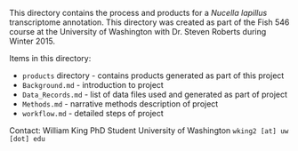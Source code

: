 This directory contains the process and products for a *Nucella lapillus* transcriptome annotation. This directory was created as part of the Fish 546 course at the University of Washington with Dr. Steven Roberts during Winter 2015.

Items in this directory:
- `products` directory - contains products generated as part of this project
- `Background.md` - introduction to project
- `Data_Records.md` - list of data files used and generated as part of project
- `Methods.md` - narrative methods description of project
- `workflow.md` - detailed steps of project

Contact:
William King
PhD Student
University of Washington
`wking2 [at] uw [dot] edu`